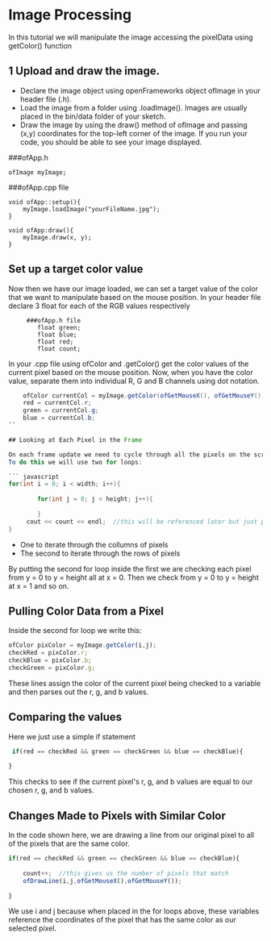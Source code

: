 
# Image Processing 

In this tutorial we will manipulate the image accessing the pixelData using getColor() function

## 1 Upload and draw the image.
- Declare the image object using openFrameworks object ofImage in your header file (.h). 
- Load the image from a folder using .loadImage(). Images are usually placed in the bin/data folder of your sketch.
- Draw the image by using the draw() method of ofImage and passing (x,y) coordinates for the top-left corner of the image. If you run your code, you should be able to see your image displayed.

###ofApp.h
```javasc
ofImage myImage; 
```

###ofApp.cpp file 
```
void ofApp::setup(){
	myImage.loadImage("yourFileName.jpg"); 
}

void ofApp:draw(){
	myImage.draw(x, y); 
}
```

## Set up a target color value
Now then we have our image loaded, we can set a target value of the color that we want to manipulate based on the mouse position. In your header file declare 3 float for each of the RGB values respectively
```javas
     ###ofApp.h file 
        float green;
        float blue;
        float red;        
        float count;
  ```      
In your .cpp file using ofColor and .getColor() get the color values of the current pixel based on the mouse position. Now, when you have the color value, separate them into individual R, G and B channels using dot notation.

```java
    ofColor currentCol = myImage.getColor(ofGetMouseX(), ofGetMouseY());
    red = currentCol.r;
    green = currentCol.g;
    blue = currentCol.b;
``

## Looking at Each Pixel in the Frame

On each frame update we need to cycle through all the pixels on the screen and compare their color values with our selected values. 
To do this we will use two for loops:

``` javascript
for(int i = 0; i < width; i++){
        
        for(int j = 0; j < height; j++){
            
        }
     cout << count << endl;  //this will be referenced later but just prints out the number of pixels that match the above constraints      
}
```

* One to iterate through the collumns of pixels
* The second to iterate through the rows of pixels

By putting the second for loop inside the first we are checking each pixel from y = 0 to y = height all at x = 0. Then we check from y = 0 to y = height at x = 1 and so on. 


## Pulling Color Data from a Pixel
Inside the second for loop we write this:

```javascript
ofColor pixColor = myImage.getColor(i,j);
checkRed = pixColor.r;
checkBlue = pixColor.b;
checkGreen = pixColor.g;
```
These lines assign the color of the current pixel being checked to a variable and then parses out the r, g, and b values.

## Comparing the values
Here we just use a simple if statement
```javascript
 if(red == checkRed && green == checkGreen && blue == checkBlue){
                
}
```
This checks to see if the current pixel's r, g, and b values are equal to our chosen r, g, and b values.

## Changes Made to Pixels with Similar Color
In the code shown here, we are drawing a line from our original pixel to all of the pixels that are the same color. 

```javascript
if(red == checkRed && green == checkGreen && blue == checkBlue){
                
    count++;  //this gives us the number of pixels that match
    ofDrawLine(i,j,ofGetMouseX(),ofGetMouseY());
                
}
```

We use i and j because when placed in the for loops above, these variables reference the coordinates of the pixel that has the same color as our selected pixel. 
